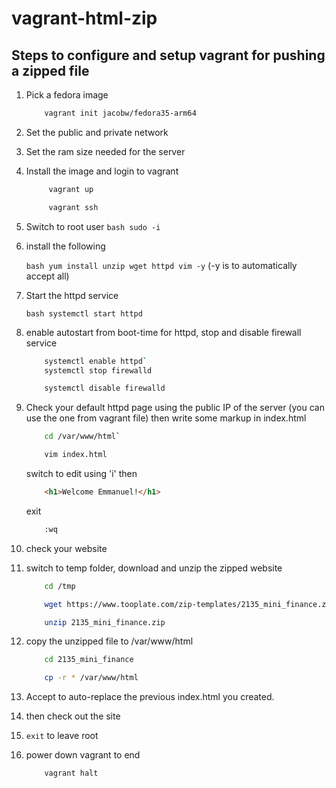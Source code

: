 # vagrant-html-zip

## Steps to configure and setup vagrant for pushing a zipped file

1. Pick a fedora image

    ```bash
        vagrant init jacobw/fedora35-arm64
    ```

2. Set the public and private network

3. Set the ram size needed for the server

4. Install the image and login to vagrant

   ``` bash
        vagrant up

        vagrant ssh
   ```

5. Switch to root user
   `bash sudo -i`

6. install the following

    `bash yum install unzip wget httpd vim -y` (-y is to automatically accept all)

7. Start the httpd service

    `bash systemctl start httpd`

8. enable autostart from boot-time for httpd, stop and disable firewall service

    ```bash
        systemctl enable httpd`
        systemctl stop firewalld

        systemctl disable firewalld
    ```

9. Check your default httpd page using the public IP of the server  (you can use the one from vagrant file) then write some markup in index.html

    ```bash
        cd /var/www/html`

        vim index.html
    ```

   switch to edit using 'i' then

   ```html
       <h1>Welcome Emmanuel!</h1>
    ```

   exit

    ```bash
        :wq
    ```

10. check your website

11. switch to temp folder, download and unzip the zipped website

    ```bash
        cd /tmp

        wget https://www.tooplate.com/zip-templates/2135_mini_finance.zip

        unzip 2135_mini_finance.zip
    ```

12. copy the unzipped file to /var/www/html

    ```bash
        cd 2135_mini_finance

        cp -r * /var/www/html
    ```

13. Accept to auto-replace the previous index.html you created.

14. then check out the site

15. `exit` to leave root

16. power down vagrant to end

    ```bash
        vagrant halt
    ```
